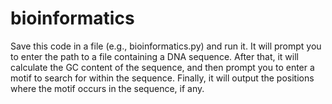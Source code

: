# bioinformatics
Save this code in a file (e.g., bioinformatics.py) and run it. It will prompt you to enter the path to a file containing a DNA sequence. After that, it will calculate the GC content of the sequence, and then prompt you to enter a motif to search for within the sequence. Finally, it will output the positions where the motif occurs in the sequence, if any.
